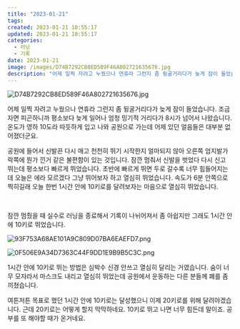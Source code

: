 ```yaml
---
title: "2023-01-21"
tags:
created: 2023-01-21 10:55:17
updated: 2023-01-21 10:55:17
categories:
  - 러닝
  - 기록
date: 2023-01-21
image: /images/D74B7292CB8ED589F46A802721635676.jpg
description: "어제 일찍 자려고 누웠으나 연휴라 그런지 좀 뒹굴거리다가 늦게 잠이 들었습니다. 조금 자면 피곤하니까 평소보다 늦게 일어나 엄청 밍기적 거리다가 8시가 넘어서 나왔습니다. 온도가 영하 10도라 따듯하게 입고 나와 공원으로 가는데 어제 있던 얼음들은 대부분 없어졌더군요. 공원에 들어서 신"
---
```


![D74B7292CB8ED589F46A802721635676.jpg](/images/D74B7292CB8ED589F46A802721635676.jpg)
 
 

어제 일찍 자려고 누웠으나 연휴라 그런지 좀 뒹굴거리다가 늦게 잠이 들었습니다. 조금 자면 피곤하니까 평소보다 늦게 일어나 엄청 밍기적 거리다가 8시가 넘어서 나왔습니다. 온도가 영하 10도라 따듯하게 입고 나와 공원으로 가는데 어제 있던 얼음들은 대부분 없어졌더군요.

공원에 들어서 신발끈 다시 매고 천천히 뛰기 시작한지 얼마되지 않아 오른쪽 엄지발가락쪽에 뭔가 낀거 같은 불편함이 있는 것입니다. 잠깐 멈춰서 신발을 벗었다 다시 신고 뛰는데 평소보다 빠르게 뛰었습니다. 초반에 빠르게 뛰면 두로 갈수록 너무 힘들어지는데 오늘은 에라 모르겠다 그냥 뛰어보자 하고 열심히 뛰었습니다. 속도가 6분 안쪽으로 찍히길래 오늘 한번 1시간 안에 10키로를 달려보자는 마음으로 열심히 뛰었습니다.

 

잠깐 멈췄을 때 실수로 러닝을 종료해서 기록이 나뉘어져서 좀 아쉽지만 그래도 1시간 안에 10키로 뛰었습니다.

 
 ![93F753A68AE101A9C809D07BA6EAEFD7.png](/images/93F753A68AE101A9C809D07BA6EAEFD7.png)
 
 

 
 ![0F506E9A34D7363C44F9DD1E9B9B5C3C.png](/images/0F506E9A34D7363C44F9DD1E9B9B5C3C.png)
 
 

1시간 안에 10키로 뛰는 방법은 심박수 신경 안쓰고 열심히 달리는 거였습니다. 숨이 너무 모자라서 마스크도 내리고 열심히 뛰었는데 공원에서 운동하는 다른 분들께 폐를 좀 끼쳤습니다.

여튼저튼 목표로 했던 1시간 안에 10키로는 달성했으니 이제 20키로를 위해 달려야겠습니다. 근데 20키로는 어떻게 할지 막막하네요. 10키로 뛰고 나면 너무 힘든데 말이죠. 공부를 또 해야할 때가 온거네요.
